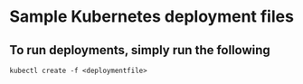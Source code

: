 # Sample Kubernetes deployment files 

## To run deployments, simply run the following

```
kubectl create -f <deploymentfile>
```